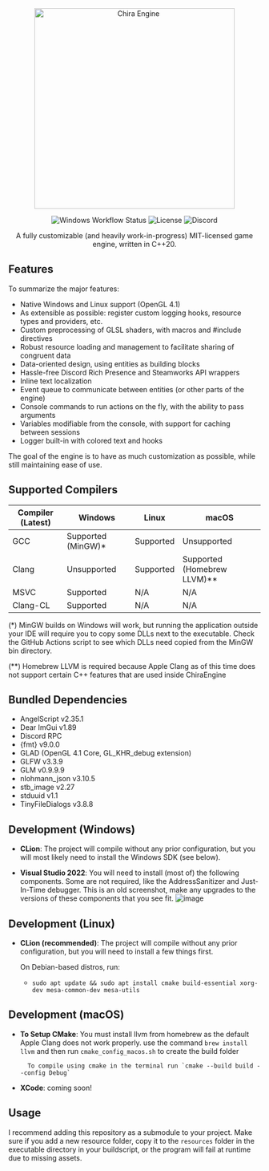 <div align="center">
  <img width="400px" src="https://github.com/craftablescience/ChiraEngine/blob/main/branding/github/readme_banner.png?raw=true" alt="Chira Engine"/>

  ![Windows Workflow Status](https://img.shields.io/github/workflow/status/craftablescience/ChiraEngine/Build%20Engine?label=Builds%20and%20Tests)
  ![License](https://img.shields.io/github/license/craftablescience/ChiraEngine?label=License)
  ![Discord](https://img.shields.io/discord/678074864346857482?label=Discord&logo=Discord&logoColor=%23FFFFFF)

  A fully customizable (and heavily work-in-progress) MIT-licensed game engine, written in C++20.
</div>

## Features
To summarize the major features:
- Native Windows and Linux support (OpenGL 4.1)
- As extensible as possible: register custom logging hooks, resource types and providers, etc.
- Custom preprocessing of GLSL shaders, with macros and #include directives
- Robust resource loading and management to facilitate sharing of congruent data
- Data-oriented design, using entities as building blocks
- Hassle-free Discord Rich Presence and Steamworks API wrappers
- Inline text localization
- Event queue to communicate between entities (or other parts of the engine)
- Console commands to run actions on the fly, with the ability to pass arguments
- Variables modifiable from the console, with support for caching between sessions
- Logger built-in with colored text and hooks

The goal of the engine is to have as much customization as possible, while still maintaining ease of use.

## Supported Compilers

| Compiler (Latest) | Windows            | Linux     | macOS                      |
|-------------------|--------------------|-----------|----------------------------|
| GCC               | Supported (MinGW)\* | Supported | Unsupported                |
| Clang             | Unsupported        | Supported | Supported (Homebrew LLVM)\*\*|
| MSVC              | Supported          | N/A       | N/A                        |
| Clang-CL          | Supported          | N/A       | N/A                        |

(\*) MinGW builds on Windows will work, but running the application outside your IDE will require you to copy some DLLs
next to the executable. Check the GitHub Actions script to see which DLLs need copied from the MinGW bin directory.

(\*\*) Homebrew LLVM is required because Apple Clang as of this time does not support certain C++ features that are used inside ChiraEngine

## Bundled Dependencies
- AngelScript v2.35.1
- Dear ImGui v1.89
- Discord RPC
- {fmt} v9.0.0
- GLAD (OpenGL 4.1 Core, GL_KHR_debug extension)
- GLFW v3.3.9
- GLM v0.9.9.9
- nlohmann_json v3.10.5
- stb_image v2.27
- stduuid v1.1
- TinyFileDialogs v3.8.8

## Development (Windows)
- **CLion**: The project will compile without any prior configuration, but you will most likely need to install the Windows SDK (see below).

- **Visual Studio 2022**: You will need to install (most of) the following components. Some are not required, like the AddressSanitizer and Just-In-Time debugger. This is an old screenshot, make any upgrades to the versions of these components that you see fit.
  ![image](https://user-images.githubusercontent.com/26600014/128105644-cfa92f30-dc96-4476-a4c9-8d8b5f3ce129.png)

## Development (Linux)
- **CLion (recommended)**: The project will compile without any prior configuration, but you will need to install a few things first.

  On Debian-based distros, run:
    - `sudo apt update && sudo apt install cmake build-essential xorg-dev mesa-common-dev mesa-utils`
    
## Development (macOS)
- **To Setup CMake**: You must install llvm from homebrew as the default Apple Clang does not work properly. use the command `brew install llvm` and then run `cmake_config_macos.sh` to create the build folder
    
        To compile using cmake in the terminal run `cmake --build build --config Debug`
        
- **XCode**: coming soon!

## Usage
I recommend adding this repository as a submodule to your project.
Make sure if you add a new resource folder, copy it to the `resources` folder in the executable directory in your buildscript, or the program will fail at runtime due to missing assets.
